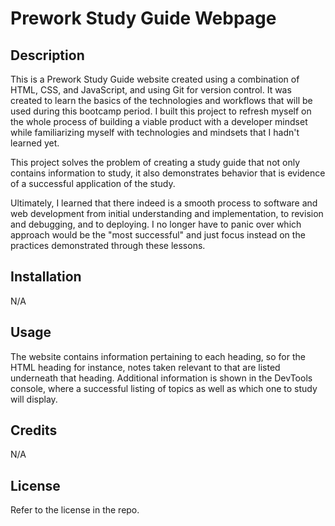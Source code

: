 # Prework Study Guide Webpage

## Description

This is a Prework Study Guide website created using a combination of HTML, CSS, and JavaScript, and using Git for version control. It was created to learn the basics of the technologies and workflows that will be used during this bootcamp period. I built this project to refresh myself on the whole process of building a viable product with a developer mindset while familiarizing myself with technologies and mindsets that I hadn't learned yet.

This project solves the problem of creating a study guide that not only contains information to study, it also demonstrates behavior that is evidence of a successful application of the study.

Ultimately, I learned that there indeed is a smooth process to software and web development from initial understanding and implementation, to revision and debugging, and to deploying. I no longer have to panic over which approach would be the "most successful" and just focus instead on the practices demonstrated through these lessons.

## Installation

N/A

## Usage

The website contains information pertaining to each heading, so for the HTML heading for instance, notes taken relevant to that are listed underneath that heading. Additional information is shown in the DevTools console, where a successful listing of topics as well as which one to study will display.

## Credits

N/A

## License

Refer to the license in the repo.

